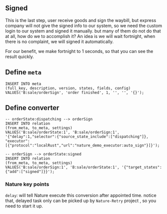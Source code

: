 ## Signed

This is the last step, user receive goods and sign the waybill, but express company will not give the signed info to our system, so we need the custom login to our system and signed it manually. but many of them do not do that at all, how do we to accomplish it? An idea is we will wait fortnight, when there is no complaint, we will signed it automatically.

For our benefit, we make fortnight to 1 seconds, so that you can see the result quickly.

## Define `meta`

```mysql
INSERT INTO meta
(full_key, description, version, states, fields, config)
VALUES('B:sale/orderSign', 'order finished', 1, '', '', '{}');
```

## Define converter

```mysql
-- orderState:dispatching --> orderSign
INSERT INTO relation
(from_meta, to_meta, settings)
VALUES('B:sale/orderState:1', 'B:sale/orderSign:1', '{"delay":1,"selector":{"source_state_include":["dispatching"]}, "executor":[{"protocol":"localRust","url":"nature_demo_executor:auto_sign"}]}');

-- orderSign --> orderState:signed
INSERT INTO relation
(from_meta, to_meta, settings)
VALUES('B:sale/orderSign:1', 'B:sale/orderState:1', '{"target_states":{"add":["signed"]}}');
```

### Nature key points

`delay`: will tell Nature execute this conversion after appointed time.  notice that,  delayed task only can be picked up by `Nature-Retry` project , so you need to start it up.